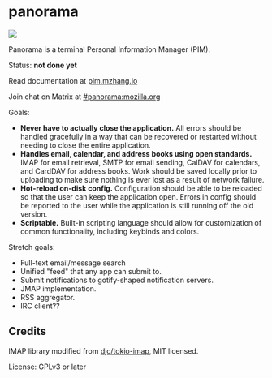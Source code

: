 panorama
========

[![](https://tokei.rs/b1/github/iptq/panorama?category=code)](https://github.com/XAMPPRocky/tokei)

Panorama is a terminal Personal Information Manager (PIM).

Status: **not done yet**

Read documentation at [pim.mzhang.io][1]

Join chat on Matrix at [#panorama:mozilla.org][3]

Goals:

- **Never have to actually close the application.** All errors should be
  handled gracefully in a way that can be recovered or restarted without
  needing to close the entire application.
- **Handles email, calendar, and address books using open standards.** IMAP for
  email retrieval, SMTP for email sending, CalDAV for calendars, and CardDAV
  for address books. Work should be saved locally prior to uploading to make
  sure nothing is ever lost as a result of network failure.
- **Hot-reload on-disk config.** Configuration should be able to be reloaded so
  that the user can keep the application open. Errors in config should be
  reported to the user while the application is still running off the old
  version.
- **Scriptable.** Built-in scripting language should allow for customization of
  common functionality, including keybinds and colors.

Stretch goals:
- Full-text email/message search
- Unified "feed" that any app can submit to.
- Submit notifications to gotify-shaped notification servers.
- JMAP implementation.
- RSS aggregator.
- IRC client??

Credits
-------

IMAP library modified from [djc/tokio-imap][2], MIT licensed.

License: GPLv3 or later

[1]: https://pim.mzhang.io
[2]: https://github.com/djc/tokio-imap
[3]: https://matrix.to/#/!NSaHPfsflbEkjCZViX:mozilla.org?via=mozilla.org
